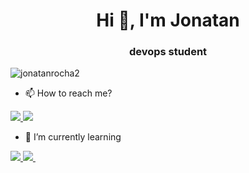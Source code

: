 <h1 align="center">Hi 👋, I'm Jonatan</h1>
<h3 align="center"> devops student</h3>

<p align="left"> <img src="https://komarev.com/ghpvc/?username=jonatanrocha2&label=Profile%20views&color=0e75b6&style=flat" alt="jonatanrocha2" /> </p>

- 📫 How to reach me?

<a href="https://www.linkedin.com/in/jonatanrocha25/" alt="Linkedin">
<img src="https://img.shields.io/badge/-Linkedin-6610F2?style=for-the-badge&logo=Linkedin&logoColor=FFFFFF&link=https://www.linkedin.com/in/jonatanrocha25/"/>
</a>

<a href="https://twitter.com/JonatanRocha25" alt="Twitter">
<img src="https://img.shields.io/badge/Twitter-1DA1F2?style=for-the-badge&logo=twitter&logoColor=FFFFFF&link=https://twitter.com/JonatanRocha25"/>
</a>


- 🌱 I’m currently learning 

<a href="https://twitter.com/JonatanRocha25" alt="Twitter">
<img src="https://img.shields.io/badge/Linux-FCC624?style=for-the-badge&logo=linux&logoColor=FFFFFF&"/>
</a>

<a href="https://twitter.com/JonatanRocha25" alt="Twitter">
<img src="https://img.shields.io/badge/JavaScript-F7DF1E?style=for-the-badge&logo=JavaScript&logoColor=white"/>
</a>


<a>
<img src="">
</a>
<a>
<img src=""> 
</a>


<!-- ![Node.JS](https://img.shields.io/badge/Node.js-43853D?style=for-the-badge&logo=node.js&logoColor=white)

![Java](https://img.shields.io/badge/Java-ED8B00?style=for-the-badge&logo=java&logoColor=white)

![Shell Script](https://img.shields.io/badge/Shell_Script-121011?style=for-the-badge&logo=gnu-bash&logoColor=white) -->